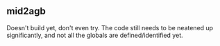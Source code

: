 mid2agb
-----------------------------

Doesn't build yet, don't even try. The code still needs to be neatened up significantly, and not all the globals are defined/identified yet.